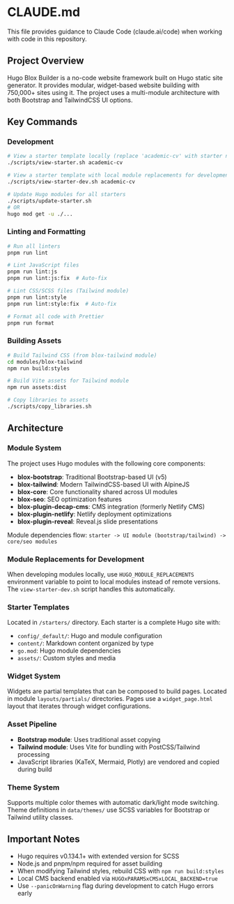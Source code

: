 # CLAUDE.md

This file provides guidance to Claude Code (claude.ai/code) when working with code in this repository.

## Project Overview

Hugo Blox Builder is a no-code website framework built on Hugo static site generator. It provides modular, widget-based website building with 750,000+ sites using it. The project uses a multi-module architecture with both Bootstrap and TailwindCSS UI options.

## Key Commands

### Development

```bash
# View a starter template locally (replace 'academic-cv' with starter name)
./scripts/view-starter.sh academic-cv

# View a starter template with local module replacements for development
./scripts/view-starter-dev.sh academic-cv

# Update Hugo modules for all starters
./scripts/update-starter.sh
# OR
hugo mod get -u ./...
```

### Linting and Formatting

```bash
# Run all linters
pnpm run lint

# Lint JavaScript files
pnpm run lint:js
pnpm run lint:js:fix  # Auto-fix

# Lint CSS/SCSS files (Tailwind module)
pnpm run lint:style
pnpm run lint:style:fix  # Auto-fix

# Format all code with Prettier
pnpm run format
```

### Building Assets

```bash
# Build Tailwind CSS (from blox-tailwind module)
cd modules/blox-tailwind
npm run build:styles

# Build Vite assets for Tailwind module
npm run assets:dist

# Copy libraries to assets
./scripts/copy_libraries.sh
```

## Architecture

### Module System

The project uses Hugo modules with the following core components:

- **blox-bootstrap**: Traditional Bootstrap-based UI (v5)
- **blox-tailwind**: Modern TailwindCSS-based UI with AlpineJS
- **blox-core**: Core functionality shared across UI modules
- **blox-seo**: SEO optimization features
- **blox-plugin-decap-cms**: CMS integration (formerly Netlify CMS)
- **blox-plugin-netlify**: Netlify deployment optimizations
- **blox-plugin-reveal**: Reveal.js slide presentations

Module dependencies flow: `starter -> UI module (bootstrap/tailwind) -> core/seo modules`

### Module Replacements for Development

When developing modules locally, use `HUGO_MODULE_REPLACEMENTS` environment variable to point to local modules instead of remote versions. The `view-starter-dev.sh` script handles this automatically.

### Starter Templates

Located in `/starters/` directory. Each starter is a complete Hugo site with:
- `config/_default/`: Hugo and module configuration
- `content/`: Markdown content organized by type
- `go.mod`: Hugo module dependencies
- `assets/`: Custom styles and media

### Widget System

Widgets are partial templates that can be composed to build pages. Located in module `layouts/partials/` directories. Pages use a `widget_page.html` layout that iterates through widget configurations.

### Asset Pipeline

- **Bootstrap module**: Uses traditional asset copying
- **Tailwind module**: Uses Vite for bundling with PostCSS/Tailwind processing
- JavaScript libraries (KaTeX, Mermaid, Plotly) are vendored and copied during build

### Theme System

Supports multiple color themes with automatic dark/light mode switching. Theme definitions in `data/themes/` use SCSS variables for Bootstrap or Tailwind utility classes.

## Important Notes

- Hugo requires v0.134.1+ with extended version for SCSS
- Node.js and pnpm/npm required for asset building
- When modifying Tailwind styles, rebuild CSS with `npm run build:styles`
- Local CMS backend enabled via `HUGOxPARAMSxCMSxLOCAL_BACKEND=true`
- Use `--panicOnWarning` flag during development to catch Hugo errors early
